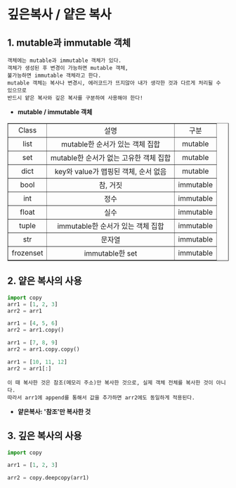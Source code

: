 # 깊은복사 / 얕은 복사

## **1. mutable과 immutable 객체**
    객체에는 mutable과 immutable 객체가 있다.
    객체가 생성된 후 변경이 가능하면 mutable 객체,
    불가능하면 immutable 객체라고 한다.
    mutable 객체는 복사나 변경시, 에러코드가 뜨지않아 내가 생각한 것과 다르게 처리될 수 있으므로
    반드시 얕은 복사와 깊은 복사를 구분하여 사용해야 한다!
+  **mutable / immutable 객체**
<table border=1; style ="text-align:center" >
<tr>
<td>Class</td><td>설명</td><td>구분</td>
<tr><td>list</td><td>mutable한 순서가 있는 객체 집합</td><td>mutable</td></tr>
<tr><td>set</td><td>mutable한 순서가 없는 고유한 객체 집합</td><td>mutable</td></tr>
<tr><td>dict</td><td>key와 value가 맵핑된 객체, 순서 없음</td><td>mutable</td></tr>
<tr><td>bool</td><td>참, 거짓</td><td>immutable</td></tr>
<tr><td>int</td><td>정수</td><td>immutable</td></tr>
<tr><td>float</td><td>실수</td><td>immutable</td></tr>
<tr><td>tuple</td><td>immutable한 순서가 있는 객체 집합</td><td>immutable</td></tr>
<tr><td>str</td><td>문자열</td><td>immutable</td></tr>
<tr><td>frozenset</td><td>immutable한 set</td><td>immutable</td></tr>
</table>


## 2. **얕은 복사의 사용**
```python
import copy
arr1 = [1, 2, 3]
arr2 = arr1

arr1 = [4, 5, 6]
arr2 = arr1.copy()

arr1 = [7, 8, 9]
arr2 = arr1.copy.copy()

arr1 = [10, 11, 12]
arr2 = arr1[:]
```

    이 때 복사한 것은 참조(메모리 주소)만 복사한 것으로, 실제 객체 전체를 복사한 것이 아니다.
    따라서 arr1에 append를 통해서 값을 추가하면 arr2에도 동일하게 적용된다.
+ **얕은복사: '참조'만 복사한 것**


## 3. **깊은 복사의 사용**
```python
import copy

arr1 = [1, 2, 3]

arr2 = copy.deepcopy(arr1)
```
